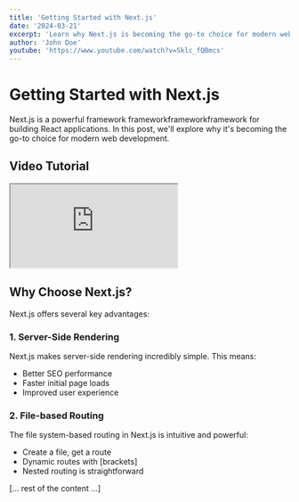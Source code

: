 ```yaml
---
title: 'Getting Started with Next.js'
date: '2024-03-21'
excerpt: 'Learn why Next.js is becoming the go-to choice for modern web development and how to get started.'
author: 'John Doe'
youtube: 'https://www.youtube.com/watch?v=Sklc_fQBmcs'
---
```


# Getting Started with Next.js

Next.js is a powerful framework frameworkframeworkframework for building React applications. In this post, we'll explore why it's becoming the go-to choice for modern web development.

## Video Tutorial
<div class="aspect-w-16 aspect-h-9 mb-8">
  <iframe 
    src="https://www.youtube.com/embed/Sklc_fQBmcs" 
    title="Getting Started with Next.js"
    allow="accelerometer; autoplay; clipboard-write; encrypted-media; gyroscope; picture-in-picture"
    allowfullscreen
    class="rounded-lg shadow-lg"
  ></iframe>
</div>

## Why Choose Next.js?


Next.js offers several key advantages:

### 1. Server-Side Rendering
Next.js makes server-side rendering incredibly simple. This means:
- Better SEO performance
- Faster initial page loads
- Improved user experience

### 2. File-based Routing
The file system-based routing in Next.js is intuitive and powerful:
- Create a file, get a route
- Dynamic routes with [brackets]
- Nested routing is straightforward

[... rest of the content ...] 